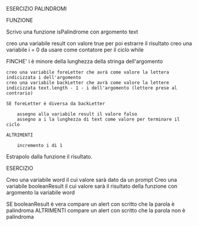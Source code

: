 ESERCIZIO PALINDROMI

FUNZIONE

Scrivo una funzione isPalindrome con argomento text

creo una variabile result con valore true per poi estrarre il risultato
creo una variabile i = 0 da usare come contatore per il ciclo while

FINCHE' i è minore della lunghezza della stringa dell'argomento

    creo una variabile foreLetter che avrà come valore la lettera indicizzata i dell'argomento
    creo una variabile backLetter che avrà come valore la lettere indicizzata text.length - 1 - i dell'argomento (lettere prese al contrario)

    SE foreLetter è diversa da backLetter

        assegno alla variabile result il valore falso
        assegno a i la lunghezza di text come valore per terminare il ciclo

    ALTRIMENTI

        incremento i di 1

Estrapolo dalla funzione il risultato.

ESERCIZIO

Creo una variabile word il cui valore sarà dato da un prompt
Creo una variabile booleanResult il cui valore sarà il risultato della funzione con argomento la variabile word

SE booleanResult è vera
    compare un alert con scritto che la parola è palindroma
ALTRIMENTI
    compare un alert con scritto che la parola non è palindroma